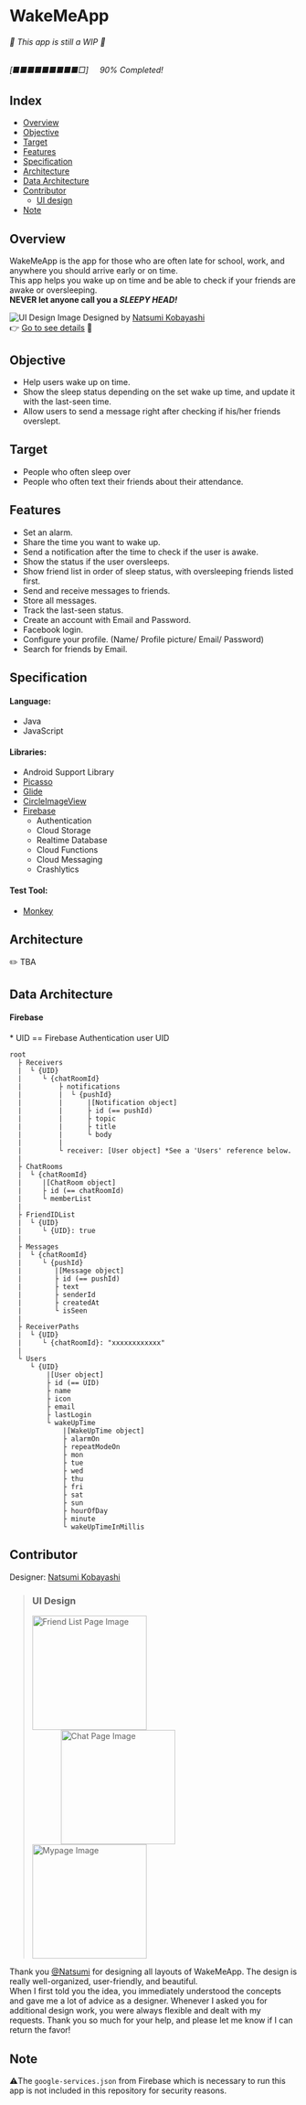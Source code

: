 # WakeMeApp

###### 🚧 This app is still a WIP 🚧

###### [■■■■■■■■■□]&nbsp;&nbsp;&nbsp;&nbsp;&nbsp;90% Completed!

## Index

- [Overview](#overview)
- [Objective](#objective)
- [Target](#target)
- [Features](#features)
- [Specification](#specification)
- [Architecture](#architecture)
- [Data Architecture](#data-architecture)
- [Contributor](#contributor)
  - [UI design](#ui-design)
- [Note](#note)

## Overview

WakeMeApp is the app for those who are often late for school, work, and anywhere you should arrive early or on time.  
This app helps you wake up on time and be able to check if your friends are awake or oversleeping.  
**NEVER let anyone call you a _SLEEPY HEAD!_**

![UI Design Image](../media/readme.png?raw=true)
Designed by [Natsumi Kobayashi](https://github.com/coooopeeeer)  
👉 [Go to see details](#contributor) 👀

## Objective

- Help users wake up on time.
- Show the sleep status depending on the set wake up time, and update it with the last-seen time.
- Allow users to send a message right after checking if his/her friends overslept.

## Target

- People who often sleep over
- People who often text their friends about their attendance.

## Features

- Set an alarm.
- Share the time you want to wake up.
- Send a notification after the time to check if the user is awake.
- Show the status if the user oversleeps.
- Show friend list in order of sleep status, with oversleeping friends listed first.
- Send and receive messages to friends.
- Store all messages.
- Track the last-seen status.
- Create an account with Email and Password.
- Facebook login.
- Configure your profile. (Name/ Profile picture/ Email/ Password)
- Search for friends by Email.

## Specification

#### Language:
- Java
- JavaScript
#### Libraries:
- Android Support Library
- [Picasso](https://github.com/square/picasso)
- [Glide](https://github.com/bumptech/glide)
- [CircleImageView](https://github.com/hdodenhof/CircleImageView)
- [Firebase](https://firebase.google.com/)
  - Authentication
  - Cloud Storage
  - Realtime Database
  - Cloud Functions
  - Cloud Messaging
  - Crashlytics
  
#### Test Tool:
- [Monkey](https://developer.android.com/studio/test/monkey)

## Architecture

✏️ TBA

## Data Architecture
#### Firebase
\* UID == Firebase Authentication user UID

```
root
  ├ Receivers
  |  └ {UID}
  |     └ {chatRoomId}
  |         ├ notifications
  |         |  └ {pushId}
  |         |      |[Notification object]
  |         |      ├ id (== pushId)
  |         |      ├ topic
  |         |      ├ title
  |         |      └ body
  |         |
  |         └ receiver: [User object] *See a 'Users' reference below.
  |
  ├ ChatRooms
  |  └ {chatRoomId}
  |     |[ChatRoom object]
  |     ├ id (== chatRoomId)
  |     └ memberList
  |
  ├ FriendIDList
  |  └ {UID}
  |     └ {UID}: true
  |
  ├ Messages
  |  └ {chatRoomId}
  |     └ {pushId}
  |        |[Message object]
  |        ├ id (== pushId)
  |        ├ text
  |        ├ senderId
  |        ├ createdAt
  |        └ isSeen
  |
  ├ ReceiverPaths
  |  └ {UID}
  |     └ {chatRoomId}: "xxxxxxxxxxxx"
  |
  └ Users
     └ {UID}
         |[User object]
         ├ id (== UID)
         ├ name
         ├ icon
         ├ email
         ├ lastLogin
         └ wakeUpTime
             |[WakeUpTime object]
             ├ alarmOn
             ├ repeatModeOn
             ├ mon
             ├ tue
             ├ wed
             ├ thu
             ├ fri
             ├ sat
             ├ sun
             ├ hourOfDay
             ├ minute
             └ wakeUpTimeInMillis
```

## Contributor

Designer: [Natsumi Kobayashi](https://github.com/coooopeeeer)

> ### UI Design
>
> <img src="../media/friend_list.png?raw=true" width="200px" alt="Friend List Page Image"><img src="../media/chat.png?raw=true" width="200px" alt="Chat Page Image" hspace="50"><img src="../media/mypage.png?raw=true" width="200px" alt="Mypage Image">

Thank you [@Natsumi](https://github.com/coooopeeeer) for designing all layouts of WakeMeApp. The design is really well-organized, user-friendly, and beautiful.  
When I first told you the idea, you immediately understood the concepts and gave me a lot of advice as a designer. Whenever I asked you for additional design work, you were always flexible and dealt with my requests.
Thank you so much for your help, and please let me know if I can return the favor!

## Note

⚠️The `google-services.json` from Firebase which is necessary to run this app is not included in this repository for security reasons.
